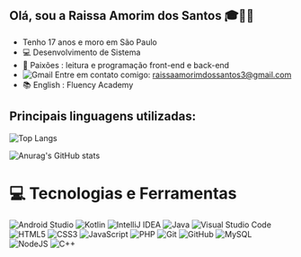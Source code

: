 ## Olá, sou a Raissa Amorim dos Santos 🎓👩‍💻 
- Tenho 17 anos e moro em São Paulo
- 💻 Desenvolvimento de Sistema 
- 📖 Paixões : leitura e programação front-end e back-end
- ![Gmail](https://img.shields.io/badge/Gmail-D14836?logo=gmail&logoColor=white) Entre em contato comigo: raissaamorimdossantos3@gmail.com 
-  📚 English : Fluency Academy

## Principais linguagens utilizadas:

 ![Top Langs](https://github-readme-stats.vercel.app/api/top-langs/?username=Raissa-Santos22&layout=compact)

![Anurag's GitHub stats](https://github-readme-stats.vercel.app/api?username=Raissa-Santos22&show_icons=true&theme=radical)

# 💻 Tecnologias e Ferramentas 
![Android Studio](https://img.shields.io/badge/Android%20Studio-3DDC84.svg?logo=android-studio&logoColor=white)
![Kotlin](https://img.shields.io/badge/kotlin-%230095D5.svg?logo=kotlin&logoColor=white)
![IntelliJ IDEA](https://img.shields.io/badge/IntelliJIDEA-000000.svg?logo=intellij-idea&logoColor=white)
![Java](https://img.shields.io/badge/java-%23ED8B00.svg?logo=java&logoColor=white)
![Visual Studio Code](https://img.shields.io/badge/Visual%20Studio%20Code-0078d7.svg?logo=visual-studio-code&logoColor=white)
![HTML5](https://img.shields.io/badge/html5-%23E34F26.svg?logo=html5&logoColor=white)
![CSS3](https://img.shields.io/badge/css3-%231572B6.svg?logo=css3&logoColor=white)
![JavaScript](https://img.shields.io/badge/javascript-%23323330.svg?logo=javascript&logoColor=%23F7DF1E)
![PHP](https://img.shields.io/badge/php-%23777BB4.svg?logo=php&logoColor=white)
![Git](https://img.shields.io/badge/git-%23F05033.svg?logo=git&logoColor=white)
![GitHub](https://img.shields.io/badge/github-%23121011.svg?logo=github&logoColor=white)
![MySQL](https://img.shields.io/badge/mysql-%2300f.svg?logo=mysql&logoColor=white)
![NodeJS](https://img.shields.io/badge/node.js-6DA55F?logo=node.js&logoColor=white)
![C++](https://img.shields.io/badge/c++-%2300599C.svg?logo=c%2B%2B&logoColor=white)





 



